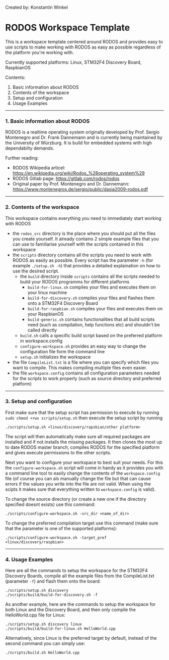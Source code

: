 Created by: Konstantin Winkel

# RODOS Workspace Template

This is a workspace template centered around RODOS and provides easy to use scripts to make working with RODOS as easy as possible regardless of the platform you're working with.

Currently supported platforms: Linux, STM32F4 Discovery Board, RaspbianOS

Contents:
1. Basic information about RODOS
2. Contents of the workspace
3. Setup and configuration
4. Usage Examples

------------------------------
### 1. Basic information about RODOS
RODOS is a realtime operating system originally developed by Prof. Sergio Montenegro and Dr. Frank Dannemann and is currently being maintained by the University of Würzburg. It is build for embedded systems with high dependabilty demands. 

Further reading:
- RODOS Wikipedia articel: https://en.wikipedia.org/wiki/Rodos_%28operating_system%29
- RODOS Gitlab page: https://gitlab.com/rodos/rodos
- Original paper by Prof. Montenegro and Dr. Dannemann: https://www.montenegros.de/sergio/public/dasia2009-rodos.pdf

------------------------------
### 2. Contents of the workspace
This workspace contains everything you need to immediately start working with RODOS
- the `rodos_src` directory is the place where you should put all the files you create yourself. It already contains 2 simple example files that you can use to familiarise yourself with the scripts contained in this workspace
- the `scripts` directory contains all the scripts you need to work with RODOS as easily as possible. Every script has the parameter `-h` (for example `./setup.sh -h`) that provides a detailed explaination on how to use the desired script.
    - the `build` directory inside `scripts` contains all the scripts needed to build your RODOS programms for different platforms
        - `build-for-linux.sh` compiles your files and executes them on your linux machine
        - `build-for-discovery.sh` compiles your files and flashes them onto a STM32F4 Discovery Board
        - `build-for-raspbian.sh` compiles your files and executes them on your RaspbianOS
        - `build-generic.sh` contains functionalities that all build scripts need (such as compilation, help functions etc) and shouldn't be called directly
    - `build.sh` calls a specific build script based on the preferred platform in workspace.config
    - `configure-workspace.sh` provides an easy way to change the configuration file form the command line
    - `setup.sh` initializes the workspace
- the file `CompileList.txt` is a file where you can specify which files you want to compile. This makes compiling multiple files even easier.
- the file `workspace.config` contains all configuration parameters needed for the scripts to work properly (such as source directory and preferred platform)

------------------------------
### 3. Setup and configuration
First make sure that the setup script has permission to execute by running `sudo chmod +rwx scripts/setup.sh` then execute the setup script by running 
```
./scripts/setup.sh <linux/discovery/rapsbian/other platform>
```
The script will then automatically make sure all required packages are installed and if not installs the missing packages.
It then clones the most up to date RODOS master branch, compiles RODOS for the specified platform and gives execute permissions to the other scripts.

Next you want to configure your workspace to best suit your needs. For this the `configure-workspace.sh` script will come in handy as it provides you with a command line tool to easily change the contents of the `workspace.config` file (of course you can als manually change the file but that can cause errors if the values you write into the file are not valid. When using the scipts it makes sure that everything written to `workspace.config` is valid). 

To change the source directory (or create a new one if the directory specified doesnt exists) use this command:
```
./scripts/configure-workspace.sh -src_dir <name_of_dir>
```

To change the preferred compilation target use this command (make sure that the parameter is one of the supported platforms):
```
./scripts/configure-workspace.sh -target_pref <linux/discovery/raspbian>
```

------------------------------
### 4. Usage Examples
Here are all the commands to setup the workspace for the STM32F4 Discovery Boards, compile all the example files from the CompileList.txt (parameter `-f`) and flash them onto the board:
```
./scripts/setup.sh discovery
./scripts/build/build-for-discovery.sh -f
```

As another example, here are the commands to setup the workspace for both Linux and the Discovery Board, and then only compile the HelloWorld.cpp file for Linux:

```
./scripts/setup.sh discovery linux
./scripts/build/build-for-linux.sh HelloWorld.cpp
```
Alternatively, since Linux is the preferred target by default, instead of the second command you can simply use:
```
./scripts/build.sh HelloWorld.cpp
```